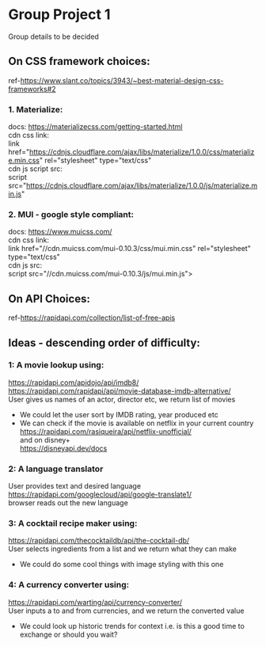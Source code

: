 # Group Project 1
Group details to be decided


## On CSS framework choices: 
ref-https://www.slant.co/topics/3943/~best-material-design-css-frameworks#2  

### 1. Materialize:

docs: https://materializecss.com/getting-started.html  
cdn css link:  
    link href="https://cdnjs.cloudflare.com/ajax/libs/materialize/1.0.0/css/materialize.min.css" rel="stylesheet" type="text/css"  
cdn js script src:  
    script src="https://cdnjs.cloudflare.com/ajax/libs/materialize/1.0.0/js/materialize.min.js"  



### 2. MUI - google style compliant:  
docs: https://www.muicss.com/  
cdn css link:  
    link href="//cdn.muicss.com/mui-0.10.3/css/mui.min.css" rel="stylesheet" type="text/css"  
cdn js src:  
    script src="//cdn.muicss.com/mui-0.10.3/js/mui.min.js">    



## On API Choices: 
ref-https://rapidapi.com/collection/list-of-free-apis  





## Ideas - descending order of difficulty:  
### 1: A movie lookup using:
https://rapidapi.com/apidojo/api/imdb8/  
https://rapidapi.com/rapidapi/api/movie-database-imdb-alternative/  
User gives us names of an actor, director etc, we return list of movies  
+ We could let the user sort by IMDB rating, year produced etc  
+ We can check if the movie is available on netflix in your current country  
https://rapidapi.com/rasiqueira/api/netflix-unofficial/  
and on disney+  
https://disneyapi.dev/docs  

### 2: A language translator  
User provides text and desired language  
https://rapidapi.com/googlecloud/api/google-translate1/  
browser reads out the new language  

### 3: A cocktail recipe maker using:  
https://rapidapi.com/thecocktaildb/api/the-cocktail-db/  
User selects ingredients from a list and we return what they can make  
+ We could do some cool things with image styling with this one  

### 4: A currency converter using:  
https://rapidapi.com/warting/api/currency-converter/  
User inputs a to and from currencies, and we return the converted value  
+ We could look up historic trends for context i.e. is this a good time to exchange or should you wait?  


